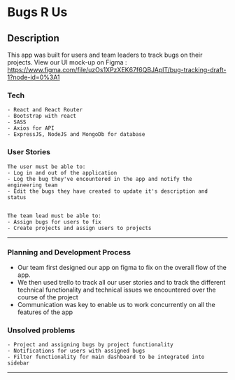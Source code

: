 # Bugs R Us

## Description

This app was built for users and team leaders to track bugs on their projects. 
View our UI mock-up on Figma : https://www.figma.com/file/uzOs1XPzXEK67f6QBJAplT/bug-tracking-draft-1?node-id=0%3A1 

### Tech

```
- React and React Router
- Bootstrap with react
- SASS
- Axios for API
- ExpressJS, NodeJS and MongoDb for database

```

### User Stories

```
The user must be able to:
- Log in and out of the application 
- Log the bug they've encountered in the app and notify the engineering team
- Edit the bugs they have created to update it's description and status


The team lead must be able to:
- Assign bugs for users to fix
- Create projects and assign users to projects

```

---

### Planning and Development Process
- Our team first designed our app on figma to fix on the overall flow of the app.
- We then used trello to track all our user stories and to track the different technical functionality and technical issues we encountered over the course of the project
- Communication was key to enable us to work concurrently on all the features of the app



### Unsolved problems

```
- Project and assigning bugs by project functionality
- Notifications for users with assigned bugs
- Filter functionality for main dashboard to be integrated into sidebar

```

---
